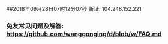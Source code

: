 ##2018年09月28日07时12分07秒 新址: 104.248.152.221
### 兔友常见问题及解答: https://github.com/wanggonging/d/blob/w/FAQ.md
